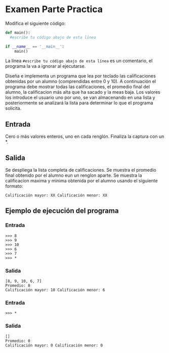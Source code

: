 # Examen Parte Practica

Modifica el siguiente código:

```python
def main():
  #escribe tu código abajo de esta línea

if __name__ == '__main__':
    main()
```

La línea `#escribe tu código abajo de esta línea` es un comentario, el programa la va a ignorar al ejecutarse.

Diseña e implementa un programa que lea por teclado las calificaciones obtenidas por un alumno (comprendidas entre 0 y 10). A continuación el programa debe mostrar todas las calificaciones, el promedio final del alumno, la calificacion más alta que ha sacado y la meas baja.
Los valores los introduce el usuario uno por uno, se van almacenando en una lista y posteriormente se analizará la lista para determinar lo que el programa solicita.

## Entrada
Cero o más valores enteros, uno en cada renglón. Finaliza la captura con un *.

## Salida
Se despliega la lista completa de calificaciones.
Se muestra el promedio final obtenido por el alumno eun un renglon aparte.
Se muestra la calificacion maxima y minima obtenida por el alumno usando el siguiente formato:
```
Calificación mayor: XX Calificación menor: XX
```

## Ejemplo de ejecución del programa
### Entrada
```
>>> 8
>>> 9
>>> 10
>>> 6
>>> 7
>>> *
```
### Salida
```
[8, 9, 10, 6, 7]
Promedio: 8
Calificación mayor: 10 Calificación menor: 6
```
### Entrada
```
>>> *
```
### Salida
```
[]
Promedio: 0
Calificación mayor: 0 Calificación menor: 0
````

